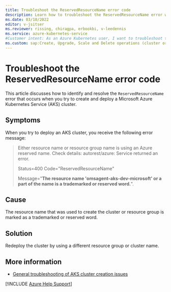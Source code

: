 ```yaml
---
title: Troubleshoot the ReservedResourceName error code
description: Learn how to troubleshoot the ReservedResourceName error when you try to create and deploy an Azure Kubernetes Service (AKS) cluster.
ms.date: 03/10/2022
editor: v-jsitser
ms.reviewer: rissing, chiragpa, erbookbi, v-leedennis
ms.service: azure-kubernetes-service
#Customer intent: As an Azure Kubernetes user, I want to troubleshoot the ReservedResourceName error code so that I can successfully create and deploy an Azure Kubernetes Service (AKS) cluster.
ms.custom: sap:Create, Upgrade, Scale and Delete operations (cluster or nodepool)
---
```

# Troubleshoot the ReservedResourceName error code

This article discusses how to identify and resolve the `ReservedResourceName` error that occurs when you try to create and deploy a Microsoft Azure Kubernetes Service (AKS) cluster.

## Symptoms

When you try to deploy an AKS cluster, you receive the following error message:

> Either resource name or resource group name is using an Azure reserved name. Check details: autorest/azure: Service returned an error.
>
> Status=400 Code="ReservedResourceName"
>
> Message="**The resource name 'omsagent-aks-dev-microsoft' or a part of the name is a trademarked or reserved word.**".

## Cause

The resource name that was used to create the cluster or resource group is marked as a trademarked or reserved word.

## Solution

Redeploy the cluster by using a different resource group or cluster name.

## More information

- [General troubleshooting of AKS cluster creation issues](troubleshoot-aks-cluster-creation-issues.md)

[!INCLUDE [Azure Help Support](../../../includes/azure-help-support.md)]
